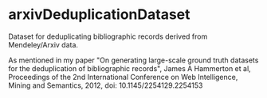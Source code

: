 # arxivDeduplicationDataset

Dataset for deduplicating bibliographic records derived from Mendeley/Arxiv data.

As mentioned in my paper "On generating large-scale ground truth datasets for the deduplication of bibliographic records", James A Hammerton et al, Proceedings of the 2nd International Conference on Web Intelligence, Mining and Semantics, 2012, doi: 10.1145/2254129.2254153
